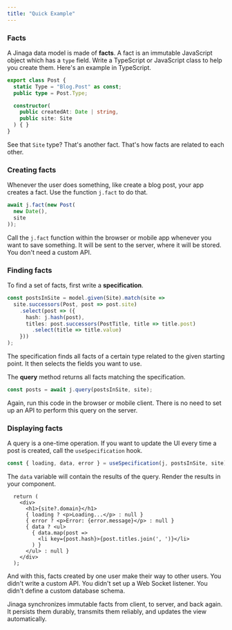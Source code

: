 ```yaml
---
title: "Quick Example"
---
```


### Facts

A Jinaga data model is made of **facts**.
A fact is an immutable JavaScript object which has a `type` field.
Write a TypeScript or JavaScript class to help you create them.
Here's an example in TypeScript.

```typescript
export class Post {
  static Type = "Blog.Post" as const;
  public type = Post.Type;

  constructor(
    public createdAt: Date | string,
    public site: Site
  ) { }
}
```

See that `Site` type?
That's another fact.
That's how facts are related to each other.

### Creating facts

Whenever the user does something, like create a blog post, your app creates a fact.
Use the function `j.fact` to do that.

```javascript
await j.fact(new Post(
  new Date(),
  site
));
```

Call the `j.fact` function within the browser or mobile app whenever you want to save something.
It will be sent to the server, where it will be stored.
You don't need a custom API.

### Finding facts

To find a set of facts, first write a **specification**.

```typescript
const postsInSite = model.given(Site).match(site =>
  site.successors(Post, post => post.site)
    .select(post => ({
      hash: j.hash(post),
      titles: post.successors(PostTitle, title => title.post)
        .select(title => title.value)
    }))
);
```

The specification finds all facts of a certain type related to the given starting point.
It then selects the fields you want to use.

The **query** method returns all facts matching the specification.

```typescript
const posts = await j.query(postsInSite, site);
```

Again, run this code in the browser or mobile client.
There is no need to set up an API to perform this query on the server.

### Displaying facts

A query is a one-time operation.
If you want to update the UI every time a post is created, call the `useSpecification` hook.

```typescript
const { loading, data, error } = useSpecification(j, postsInSite, site);
```

The `data` variable will contain the results of the query.
Render the results in your component.

```tsx
  return (
    <div>
      <h1>{site?.domain}</h1>
      { loading ? <p>Loading...</p> : null }
      { error ? <p>Error: {error.message}</p> : null }
      { data ? <ul>
        { data.map(post =>
          <li key={post.hash}>{post.titles.join(', ')}</li>
        ) }
      </ul> : null }
    </div>
  );
```

And with this, facts created by one user make their way to other users.
You didn't write a custom API.
You didn't set up a Web Socket listener.
You didn't define a custom database schema.

Jinaga synchronizes immutable facts from client, to server, and back again.
It persists them durably, transmits them reliably, and updates the view automatically.